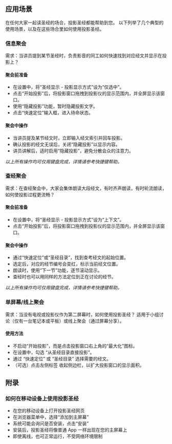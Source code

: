 ## 应用场景

在任何大家一起读圣经的场合，投影圣经都能帮助到您。
以下列举了几个典型的使用场景，以及在这些场合里如何使用投影圣经。

### 信息聚会

需求：当讲员提到某节圣经时，负责影音的同工如何快速找到对应经文并显示在投影上？

#### 聚会前准备

-   在设置中，将“圣经显示 - 投影显示方式”设为“仅选中”。
-   点击“开始投影”后，将投影窗口拖拽到投影仪的显示范围内，并全屏显示该窗口。
-   使用“隐藏投影”功能，暂时隐藏投影文字。
-   点击“快速定位”输入框，进入待命状态。

#### 聚会中操作

-   当讲员提及某节经文时，立即输入经文索引并回车投影。
-   确认投影的经文无误后，关闭“隐藏投影”以显示内容。
-   讲员讲解后，适时启用“隐藏投影”，避免分散会众的注意力。

_以上所有操作均可仅用键盘完成，详情请参考快捷键帮助。_

### 查经聚会

需求：在查经聚会中，大家会集体朗读大段经文，有时齐声朗读，有时轮流朗读，如何使投影过程更流畅？

#### 聚会前准备

-   在设置中，将“圣经显示 - 投影显示方式”设为“上下文”。
-   点击“开始投影”后，将投影窗口拖拽到投影仪的显示范围内，并全屏显示该窗口。

#### 聚会中操作

-   通过“快速定位”或“圣经目录”，找到查考经文的起始位置。
-   选定后，对应的经节编号会变红，标示当前经文位置。
-   朗读时，使用“下一节”功能，逐节滚动显示。
-   查经时也可以用同样的方法定位到正在讨论的经节。

_以上所有操作均可仅用键盘完成，详情请参考快捷键帮助。_

### 单屏幕/线上聚会

需求：当没有电视或投影仪作为第二屏幕时，如何使用投影圣经？
适用于小组讨论（仅有一台笔记本或平板）或线上聚会（通过屏幕分享）。

#### 使用方法

-   不启动“开始投影”，而是点击投影窗口右上角的“最大化”图标。
-   在设置中，勾选 “从圣经目录直接投影”。
-   通过 “快速定位” 或 “圣经目录” 选择需要的经文。
-   （可选）点击左侧标签 收起侧边栏，以扩大投影窗口的显示面积。

## 附录

### 如何在移动设备上使用投影圣经

-   在您的移动设备上打开投影圣经网页
-   在浏览器菜单中，选择“添加到主屏幕”
-   系统可能会询问是否安装，点击“安装”
-   安装后，投影圣经将像普通 App 一样出现在您的主屏幕上
-   即使离线，也可正常运行，不受网络环境限制
